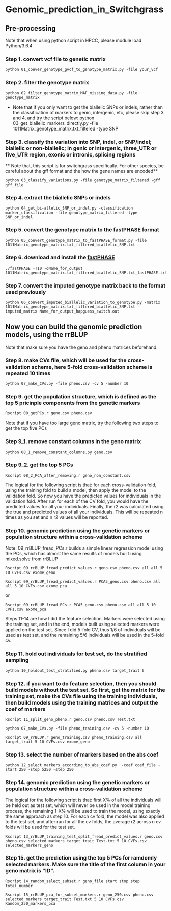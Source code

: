 # Genomic_prediction_in_Switchgrass

## Pre-processing
Note that when using python script in HPCC, please module load Python/3.6.4

### Step 1. convert vcf file to genetic matrix

	python 01_conver_genotype_gvcf_to_genotype_matrix.py -file your_vcf
 
### Step 2. filter the genotype matrix

	python 02_filter_genotype_matrix_MAF_missing_data.py -file genotype_matrix
 
* Note that if you only want to get the biallelic SNPs or indels, rather than the classification of markers to genic, intergenic, etc, please skip step 3 and 4, and try the script below:
	python 03_get_biallelic_markers_directly.py -file 1011Matrix_genotype_matrix.txt_filtered -type SNP

### Step 3. classify the variation into SNP, indel, or SNP/indel; biallelic or non-biallelic; in genic or intergenic, three_UTR or five_UTR region, exonic or intronic, splicing regions

** Note that, this script is for switchgrass specifically. For other species, be careful about the gff format and the how the gene names are encoded**

	python 03_classify_variations.py -file genotype_matrix_filtered -gff gff_file

### Step 4. extract the biallelic SNPs or indels

	python 04_get_bi-allelic_SNP_or_indel.py -classification marker_classification -file genotype_matrix_filtered -type SNP_or_indel

 
### Step 5. convert the genotype matrix to the fastPHASE format

	python 05_convert_genotype_matrix_to_fastPHASE_format.py -file 1011Matrix_genotype_matrix.txt_filtered_biallelic_SNP.txt
 
### Step 6. download and install the [fastPHASE](http://scheet.org/software.html)

	./fastPHASE -T10 -oName_for_output 1011Matrix_genotype_matrix.txt_filtered_biallelic_SNP.txt_fastPHASE.txt

### Step 7. convert the imputed genotype matrix back to the format used previously

	python 06_convert_imputed_biallelic_variation_to_genotype.py -matrix 1011Matrix_genotype_matrix.txt_filtered_biallelic_SNP.txt -imputed_matrix Name_for_output_hapguess_switch.out
 
 
## Now you can build the genomic prediction models, using the rrBLUP
Note that make sure you have the geno and pheno matrices beforehand.
### Step 8. make CVs file, which will be used for the cross-validation scheme, here 5-fold cross-validation scheme is repeated 10 times

	python 07_make_CVs.py -file pheno.csv -cv 5 -number 10

### Step 9. get the population structure, which is defined as the top 5 pricinple components from the genetic markers

	Rscript 08_getPCs.r geno.csv pheno.csv
 
Note that if you have too large geno matrix, try the following two steps to get the top five PCs

### Step 9_1. remove constant columns in the geno matrix

	python 08_1_remove_constant_columns.py geno.csv
 
### Step 9_2. get the top 5 PCs

	Rscript 08_2_PCA_after_removing.r geno_non_constant.csv

The logical for the following script is that: for each cross-validation fold, using the training fold to build a model, then apply the model to the validation fold. So now you have the predicted values for individuals in the  validation fold. After run for each of the CV fold, you would have the predicted values for all your individuals. Finally, the r2 was calculated using the true and predicted values of all your individuals. This will be repeated n times as you set and n r2 values will be reported.

### Step 10. genomic prediction using the genetic markers or population structure within a cross-validation scheme

Note: 09_rrBLUP_fread_PCs.r builds a simple linear regression model using the PCs, which has almost the same results of models built using mixed.solve from rrBLUP

	Rscript 09_rrBLUP_fread_predict_values.r geno.csv pheno.csv all all 5 10 CVFs.csv exome_geno
	
	Rscript 09_rrBLUP_fread_predict_values.r PCA5_geno.csv pheno.csv all all 5 10 CVFs.csv exome_pca
	
or

	Rscript 09_rrBLUP_fread_PCs.r PCA5_geno.csv pheno.csv all all 5 10 CVFs.csv exome_pca

Steps 11-14 are how I did the feature selection. Markers were selected using the training set, and in the end, models built using selected markers were applied on the test set. Since I did 5-fold CV, thus 1/6 of individuals will be used as test set, and the remaining 5/6 individuals will be used in the 5-fold cv.

### Step 11. hold out individuals for test set, do the stratified sampling

	python 10_holdout_test_stratified.py pheno.csv target_trait 6

### Step 12. if you want to do feature selection, then you should build models without the test set. So first, get the matrix for the training set, make the CVs file using the training individuals, then build models using the training matrices and output the coef of markers

	Rscript 11_split_geno_pheno.r geno.csv pheno.csv Test.txt
	
	python 07_make_CVs.py -file pheno_training.csv -cv 5 -number 10
	
	Rscript 09_rrBLUP.r geno_training.csv pheno_training.csv all target_trait 5 10 CVFs.csv exome_geno

### Step 13. select the number of markers based on the abs coef

	python 12_select_markers_according_to_abs_coef.py  -coef coef_file -start 250 -stop 5250 -step 250

### Step 14. genomic prediction using the genetic markers or population structure within a cross-validation scheme

The logical for the following script is that: first X% of all the individuals will be held out as test set, which will never be used in the model training process, the remaining 1-X% will be used to train the model, using exactly the same approach as step 10. For each cv fold, the model was also applied to the test set, and after run for all the cv folds, the average r2 across n cv folds will be used for the test set. 

	Rscript 13_rrBLUP_training_test_split_fread_predict_values.r geno.csv pheno.csv selected_markers target_trait Test.txt 5 10 CVFs.csv selected_markers_geno

### Step 15. get the prediction using the top 5 PCs for ramdomly selected markers. Make sure the title of the first column in your geno matrix is "ID".

	Rscript 14_random_select_subset.r geno_file start stop step total_number
	
	Rscript 15_rrBLUP_pca_for_subset_markers.r geno_250.csv pheno.csv selected_markers target_trait Test.txt 5 10 CVFs.csv Random_250_markers_pca
 